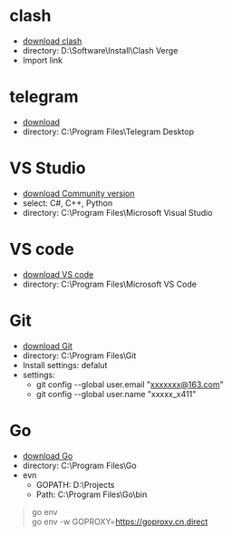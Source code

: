# clash
- [download clash](https://github.com/clash-verge-rev/clash-verge-rev/releases)
- directory: D:\Software\Install\Clash Verge
- Import link

# telegram
-  [download](https://telegram.org/)
-  directory: C:\Program Files\Telegram Desktop

# VS Studio
- [download Community version](https://visualstudio.microsoft.com/zh-hans/?icid=SSM_AS_VisualStudio)
- select: C#, C++, Python
- directory: C:\Program Files\Microsoft Visual Studio

# VS code
- [download VS code](https://code.visualstudio.com/Download)
- directory: C:\Program Files\Microsoft VS Code

# Git
- [download Git](https://git-scm.com/downloads/win)
- directory: C:\Program Files\Git
- Install settings: defalut
- settings:
  - git config --global user.email "xxxxxxx@163.com"
  - git config --global user.name "xxxxx_x411"

# Go
- [download Go](https://studygolang.com/dl)
- directory: C:\Program Files\Go
- evn
  - GOPATH: D:\Projects
  - Path: C:\Program Files\Go\bin
> go env <br>
> go env -w GOPROXY=https://goproxy.cn,direct
